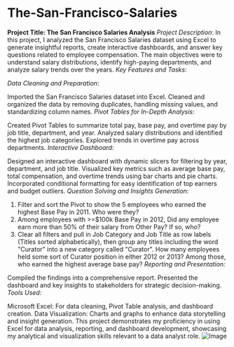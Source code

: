 # The-San-Francisco-Salaries
**Project Title: The San Francisco Salaries Analysis**
*Project Description*:
In this project, I analyzed the San Francisco Salaries dataset using Excel to generate insightful reports, create interactive dashboards, and answer key questions related to employee compensation. The main objectives were to understand salary distributions, identify high-paying departments, and analyze salary trends over the years.
*Key Features and Tasks*:

*Data Cleaning and Preparation*:

Imported the San Francisco Salaries dataset into Excel.
Cleaned and organized the data by removing duplicates, handling missing values, and standardizing column names.
*Pivot Tables for In-Depth Analysis*:

Created Pivot Tables to summarize total pay, base pay, and overtime pay by job title, department, and year.
Analyzed salary distributions and identified the highest  job categories.
Explored trends in overtime pay across departments.
*Interactive Dashboard*:

Designed an interactive dashboard with dynamic slicers for filtering by year, department, and job title.
Visualized key metrics such as average base pay, total compensation, and overtime trends using bar charts and pie charts.
Incorporated conditional formatting for easy identification of top earners and budget outliers.
*Question Solving and Insights Generation*:
1.	Filter and sort the Pivot to show the 5 employees who earned the highest Base Pay in 2011. Who were they?
2.	Among employees with >=$100k Base Pay in 2012, Did any employee earn more than 50% of their salary from Other Pay? If so, who?
3.	Clear all filters and pull in Job Category and Job Title as row labels (Titles sorted alphabetically), then group any titles including the word "Curator" into a new category called "Curator". How many employees held some sort of Curator position in either 2012 or 2013? Among those, who earned the highest average base pay?
*Reporting and Presentation:*

Compiled the findings into a comprehensive report.
Presented the dashboard and key insights to stakeholders for strategic decision-making.
*Tools Used:*

Microsoft Excel: For data cleaning, Pivot Table analysis, and dashboard creation.
Data Visualization: Charts and graphs to enhance data storytelling and insight generation.
This project demonstrates my proficiency in using Excel for data analysis, reporting, and dashboard development, showcasing my analytical and visualization skills relevant to a data analyst role.
![Image](https://github.com/user-attachments/assets/f9941890-2208-4a9b-9d45-2c1089bba570)
